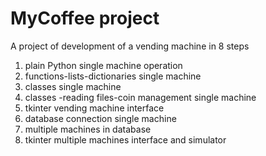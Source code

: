 # MyCoffee project

A project of development of a vending machine in 8 steps

1. plain Python single machine operation
2. functions-lists-dictionaries single machine
3. classes single machine
4. classes -reading files-coin management single machine
5. tkinter vending machine interface
6. database connection single machine
7. multiple machines in database
8. tkinter multiple machines interface and simulator

